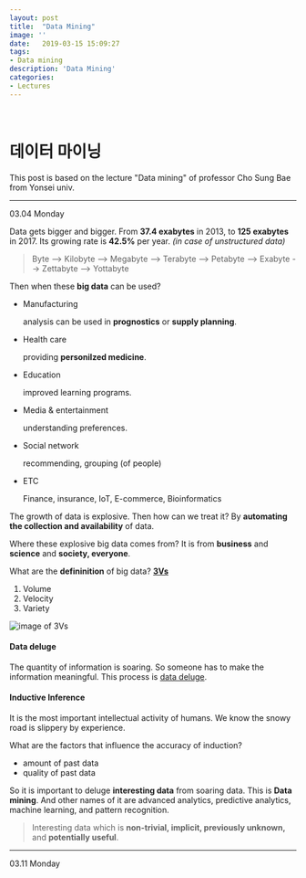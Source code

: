 ```yaml
---
layout: post
title:  "Data Mining"
image: ''
date:   2019-03-15 15:09:27
tags:
- Data mining
description: 'Data Mining'
categories:
- Lectures
---
```

<br>

# 데이터 마이닝

This post is based on the lecture "Data mining" of professor Cho Sung Bae from Yonsei univ.

---

03.04 Monday

Data gets bigger and bigger. From **37.4 exabytes** in  2013, to **125 exabytes** in 2017. Its growing rate is **42.5%** per year. *(in case of unstructured data)*

>  Byte --> Kilobyte --> Megabyte --> Terabyte --> Petabyte --> Exabyte --> Zettabyte --> Yottabyte

Then when these **big data** can be used?

- Manufacturing

  analysis can be used in **prognostics** or **supply planning**.

- Health care

  providing **personilzed medicine**.

- Education

  improved learning programs.

- Media & entertainment

  understanding preferences.

- Social network

  recommending, grouping (of people)

- ETC

  Finance, insurance, IoT, E-commerce, Bioinformatics

The growth of data is explosive. Then how can we treat it? By **automating the collection and availability** of data. 

Where these explosive big data comes from? It is from **business** and **science** and **society, everyone**.

What are the **defininition** of big data? [**3Vs**](https://whatis.techtarget.com/definition/3Vs)

1. Volume
2. Velocity
3. Variety

![image of 3Vs](https://itknowledgeexchange.techtarget.com/writing-for-business/files/2013/02/BigData.001.jpg "What is 3Vs?")



#### Data deluge

The quantity of information is soaring. So someone has to make the information meaningful. This process is [data deluge](https://www.economist.com/leaders/2010/02/25/the-data-deluge "The economists").

 

#### Inductive Inference

It is the most important intellectual activity of humans. We know the snowy road is slippery by experience. 

What are the factors that influence the accuracy of induction?

- amount of past data
- quality of past data

So it is important to deluge **interesting data** from soaring data. This is **Data mining**. And other names of it are advanced analytics, predictive analytics, machine learning, and pattern recognition. 

> Interesting data which is **non-trivial, implicit, previously unknown,** and **potentially useful**.

---

03.11 Monday

